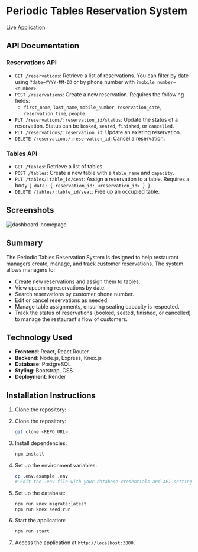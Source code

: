 # Periodic Tables Reservation System

[Live Application](<INSERT_DEPLOYMENT_LINK_HERE>)

## API Documentation

### Reservations API
- `GET /reservations`: Retrieve a list of reservations. You can filter by date using `?date=YYYY-MM-DD` or by phone number with `?mobile_number=<number>`.
- `POST /reservations`: Create a new reservation. Requires the following fields:
  - `first_name`, `last_name`, `mobile_number`, `reservation_date`, `reservation_time`, `people`
- `PUT /reservations/:reservation_id/status`: Update the status of a reservation. Status can be `booked`, `seated`, `finished`, or `cancelled`.
- `PUT /reservations/:reservation_id`: Update an existing reservation.
- `DELETE /reservations/:reservation_id`: Cancel a reservation.

### Tables API
- `GET /tables`: Retrieve a list of tables.
- `POST /tables`: Create a new table with a `table_name` and `capacity`.
- `PUT /tables/:table_id/seat`: Assign a reservation to a table. Requires a body `{ data: { reservation_id: <reservation_id> } }`.
- `DELETE /tables/:table_id/seat`: Free up an occupied table.

## Screenshots

![dashboard-homepage](https://github.com/user-attachments/assets/dff4b0bd-6f4e-4631-b685-529e2048f817)


## Summary

The Periodic Tables Reservation System is designed to help restaurant managers create, manage, and track customer reservations. The system allows managers to:
- Create new reservations and assign them to tables.
- View upcoming reservations by date.
- Search reservations by customer phone number.
- Edit or cancel reservations as needed.
- Manage table assignments, ensuring seating capacity is respected.
- Track the status of reservations (booked, seated, finished, or cancelled) to manage the restaurant's flow of customers.

## Technology Used

- **Frontend**: React, React Router
- **Backend**: Node.js, Express, Knex.js
- **Database**: PostgreSQL
- **Styling**: Bootstrap, CSS
- **Deployment**: Render

## Installation Instructions

1. Clone the repository:
1. Clone the repository:

    ```bash
    git clone <REPO_URL>
    ```

2. Install dependencies:

    ```bash
    npm install
    ```

3. Set up the environment variables:

    ```bash
    cp .env.example .env
    # Edit the .env file with your database credentials and API settings
    ```

4. Set up the database:

    ```bash
    npm run knex migrate:latest
    npm run knex seed:run
    ```

5. Start the application:

    ```bash
    npm run start
    ```

6. Access the application at `http://localhost:3000`.
